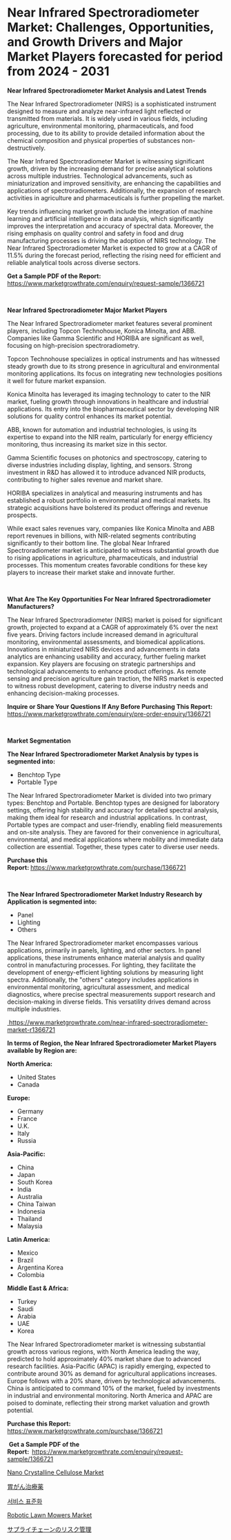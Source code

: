<p><h1>Near Infrared Spectroradiometer Market: Challenges, Opportunities, and Growth Drivers and Major Market Players forecasted for period from 2024 - 2031</h1></p><p><strong>Near Infrared Spectroradiometer Market Analysis and Latest Trends</strong></p>
<p><p>The Near Infrared Spectroradiometer (NIRS) is a sophisticated instrument designed to measure and analyze near-infrared light reflected or transmitted from materials. It is widely used in various fields, including agriculture, environmental monitoring, pharmaceuticals, and food processing, due to its ability to provide detailed information about the chemical composition and physical properties of substances non-destructively.</p><p>The Near Infrared Spectroradiometer Market is witnessing significant growth, driven by the increasing demand for precise analytical solutions across multiple industries. Technological advancements, such as miniaturization and improved sensitivity, are enhancing the capabilities and applications of spectroradiometers. Additionally, the expansion of research activities in agriculture and pharmaceuticals is further propelling the market.</p><p>Key trends influencing market growth include the integration of machine learning and artificial intelligence in data analysis, which significantly improves the interpretation and accuracy of spectral data. Moreover, the rising emphasis on quality control and safety in food and drug manufacturing processes is driving the adoption of NIRS technology. The Near Infrared Spectroradiometer Market is expected to grow at a CAGR of 11.5% during the forecast period, reflecting the rising need for efficient and reliable analytical tools across diverse sectors.</p></p>
<p><strong>Get a Sample PDF of the Report:&nbsp;</strong> <a href="https://www.marketgrowthrate.com/enquiry/request-sample/1366721">https://www.marketgrowthrate.com/enquiry/request-sample/1366721</a></p>
<p>&nbsp;</p>
<p><strong>Near Infrared Spectroradiometer Major Market Players</strong></p>
<p><p>The Near Infrared Spectroradiometer market features several prominent players, including Topcon Technohouse, Konica Minolta, and ABB. Companies like Gamma Scientific and HORIBA are significant as well, focusing on high-precision spectroradiometry. </p><p>Topcon Technohouse specializes in optical instruments and has witnessed steady growth due to its strong presence in agricultural and environmental monitoring applications. Its focus on integrating new technologies positions it well for future market expansion.</p><p>Konica Minolta has leveraged its imaging technology to cater to the NIR market, fueling growth through innovations in healthcare and industrial applications. Its entry into the biopharmaceutical sector by developing NIR solutions for quality control enhances its market potential.</p><p>ABB, known for automation and industrial technologies, is using its expertise to expand into the NIR realm, particularly for energy efficiency monitoring, thus increasing its market size in this sector.</p><p>Gamma Scientific focuses on photonics and spectroscopy, catering to diverse industries including display, lighting, and sensors. Strong investment in R&D has allowed it to introduce advanced NIR products, contributing to higher sales revenue and market share.</p><p>HORIBA specializes in analytical and measuring instruments and has established a robust portfolio in environmental and medical markets. Its strategic acquisitions have bolstered its product offerings and revenue prospects.</p><p>While exact sales revenues vary, companies like Konica Minolta and ABB report revenues in billions, with NIR-related segments contributing significantly to their bottom line. The global Near Infrared Spectroradiometer market is anticipated to witness substantial growth due to rising applications in agriculture, pharmaceuticals, and industrial processes. This momentum creates favorable conditions for these key players to increase their market stake and innovate further.</p></p>
<p>&nbsp;</p>
<p><strong>What Are The Key Opportunities For Near Infrared Spectroradiometer Manufacturers?</strong></p>
<p><p>The Near Infrared Spectroradiometer (NIRS) market is poised for significant growth, projected to expand at a CAGR of approximately 6% over the next five years. Driving factors include increased demand in agricultural monitoring, environmental assessments, and biomedical applications. Innovations in miniaturized NIRS devices and advancements in data analytics are enhancing usability and accuracy, further fueling market expansion. Key players are focusing on strategic partnerships and technological advancements to enhance product offerings. As remote sensing and precision agriculture gain traction, the NIRS market is expected to witness robust development, catering to diverse industry needs and enhancing decision-making processes.</p></p>
<p><strong>Inquire or Share Your Questions If Any Before Purchasing This Report:</strong> <a href="https://www.marketgrowthrate.com/enquiry/pre-order-enquiry/1366721">https://www.marketgrowthrate.com/enquiry/pre-order-enquiry/1366721</a></p>
<p>&nbsp;</p>
<p><strong>Market Segmentation</strong></p>
<p><strong>The Near Infrared Spectroradiometer Market Analysis by types is segmented into:</strong></p>
<p><ul><li>Benchtop Type</li><li>Portable Type</li></ul></p>
<p><p>The Near Infrared Spectroradiometer Market is divided into two primary types: Benchtop and Portable. Benchtop types are designed for laboratory settings, offering high stability and accuracy for detailed spectral analysis, making them ideal for research and industrial applications. In contrast, Portable types are compact and user-friendly, enabling field measurements and on-site analysis. They are favored for their convenience in agricultural, environmental, and medical applications where mobility and immediate data collection are essential. Together, these types cater to diverse user needs.</p></p>
<p><strong>Purchase this Report:&nbsp;</strong><a href="https://www.marketgrowthrate.com/purchase/1366721">https://www.marketgrowthrate.com/purchase/1366721</a></p>
<p>&nbsp;</p>
<p><strong>The Near Infrared Spectroradiometer Market Industry Research by Application is segmented into:</strong></p>
<p><ul><li>Panel</li><li>Lighting</li><li>Others</li></ul></p>
<p><p>The Near Infrared Spectroradiometer market encompasses various applications, primarily in panels, lighting, and other sectors. In panel applications, these instruments enhance material analysis and quality control in manufacturing processes. For lighting, they facilitate the development of energy-efficient lighting solutions by measuring light spectra. Additionally, the "others" category includes applications in environmental monitoring, agricultural assessment, and medical diagnostics, where precise spectral measurements support research and decision-making in diverse fields. This versatility drives demand across multiple industries.</p></p>
<p><a href="https://www.marketgrowthrate.com/near-infrared-spectroradiometer-market-r1366721">&nbsp;https://www.marketgrowthrate.com/near-infrared-spectroradiometer-market-r1366721</a></p>
<p><strong>In terms of Region, the Near Infrared Spectroradiometer Market Players available by Region are:</strong></p>
<p>
    <p> <strong> North America: </strong>
        <ul>
            <li>United States</li>
            <li>Canada</li>
        </ul>
        </p> 
    <p> <strong> Europe: </strong>
        <ul>
            <li>Germany</li>
            <li>France</li>
            <li>U.K.</li>
            <li>Italy</li>
            <li>Russia</li>
        </ul>
        </p> 
    <p> <strong> Asia-Pacific: </strong>
        <ul>
            <li>China</li>
            <li>Japan</li>
            <li>South Korea</li>
            <li>India</li>
            <li>Australia</li>
            <li>China Taiwan</li>
            <li>Indonesia</li>
            <li>Thailand</li>
            <li>Malaysia</li>
        </ul>
        </p> 
    <p> <strong> Latin America: </strong>
        <ul>
            <li>Mexico</li>
            <li>Brazil</li>
            <li>Argentina Korea</li>
            <li>Colombia</li>
        </ul>
        </p> 
    <p> <strong> Middle East & Africa: </strong>
        <ul>
            <li>Turkey</li>
            <li>Saudi</li>
            <li>Arabia</li>
            <li>UAE</li>
            <li>Korea</li>
        </ul>
    </p>
    </p>
<p><p>The Near Infrared Spectroradiometer market is witnessing substantial growth across various regions, with North America leading the way, predicted to hold approximately 40% market share due to advanced research facilities. Asia-Pacific (APAC) is rapidly emerging, expected to contribute around 30% as demand for agricultural applications increases. Europe follows with a 20% share, driven by technological advancements. China is anticipated to command 10% of the market, fueled by investments in industrial and environmental monitoring. North America and APAC are poised to dominate, reflecting their strong market valuation and growth potential.</p></p>
<p><strong>Purchase this Report: </strong><a href="https://www.marketgrowthrate.com/purchase/1366721">https://www.marketgrowthrate.com/purchase/1366721</a></p>
<p>&nbsp;<strong>Get a Sample PDF of the Report:&nbsp;&nbsp;</strong><a href="https://www.marketgrowthrate.com/enquiry/request-sample/1366721">https://www.marketgrowthrate.com/enquiry/request-sample/1366721</a></p>
<p><strong></strong></p>
<p><p><a href="https://issuu.com/reportprime-2/docs/nano-crystalline-cellulose-market-s_f55155cf01eb49">Nano Crystalline Cellulose Market</a></p><p><a href="https://medium.com/@trudymohr81/%E8%83%83%E7%99%8C%E8%96%AC%E3%81%AE%E5%B8%82%E5%A0%B4%E5%8B%95%E5%90%91%E3%81%A8%E6%88%A6%E7%95%A5%E7%9A%84%E5%B8%82%E5%A0%B4%E3%82%A4%E3%83%B3%E3%82%B5%E3%82%A4%E3%83%88-2024%E5%B9%B4-2031%E5%B9%B4-0a2843f99da1">胃がん治療薬</a></p><p><a href="https://medium.com/@lulukerluke_76335/%EC%84%9C%EB%B9%84%EC%8A%A4-%EC%8B%9C%EC%9E%A5-%EA%B7%9C%EB%AA%A8-%EC%A0%95%EA%B7%9C%ED%99%94-%EC%8B%9C%EC%9E%A5-%EC%84%B8%EB%B6%84%ED%99%94-%EC%8B%9C%EC%9E%A5-%EB%8F%99%ED%96%A5-%EB%B0%8F-2031%EB%85%84%EA%B9%8C%EC%A7%80%EC%9D%98-%EC%84%B1%EC%9E%A5-%EB%B6%84%EC%84%9D-%EC%98%88%EC%B8%A1-269b209b5084?postPublishedType=repub">서비스 표준화</a></p><p><a href="https://www.linkedin.com/pulse/robotic-lawn-mowers-market-trends-detailed-study-its-segmentation-ui3bc?trackingId=cmi3kTmrShiCXFWIBeKJRg%3D%3D">Robotic Lawn Mowers Market</a></p><p><a href="https://medium.com/@kattiehuels/%E3%82%B5%E3%83%97%E3%83%A9%E3%82%A4%E3%83%81%E3%82%A7%E3%83%BC%E3%83%B3%E3%83%AA%E3%82%B9%E3%82%AF%E7%AE%A1%E7%90%86%E5%B8%82%E5%A0%B4%E3%82%B7%E3%82%A7%E3%82%A2-%E8%A6%8F%E6%A8%A1-%E3%83%88%E3%83%AC%E3%83%B3%E3%83%89-%E6%A5%AD%E7%95%8C%E5%88%86%E6%9E%90%E3%83%AC%E3%83%9D%E3%83%BC%E3%83%88-%E3%82%BF%E3%82%A4%E3%83%97%E5%88%A5-%E6%9C%80%E7%B5%82%E7%94%A8%E9%80%94%E5%88%A5-%E5%95%86%E6%A5%AD-%E6%B6%88%E8%B2%BB%E8%80%85-%E7%94%A3%E6%A5%AD-%E3%81%9D%E3%81%AE%E4%BB%96-%E5%9C%B0%E5%9F%9F%E5%88%A5-%E3%82%BB%E3%82%B0%E3%83%A1%E3%83%B3%E3%83%88%E4%BA%88%E6%B8%AC-2024%E5%B9%B4-2031%E5%B9%B4-7b19e8800afc">サプライチェーンのリスク管理</a></p></p>
